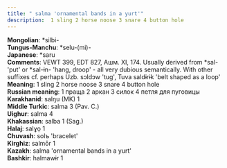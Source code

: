 ```yaml
---
title: " salma 'ornamental bands in a yurt'"
description:  1 sling 2 horse noose 3 snare 4 button hole
---
```


<strong>Mongolian</strong>:  *silbi-<br>
<strong>Tungus-Manchu</strong>:  *selu-(mi)-<br>
<strong>Japanese</strong>:  *saru<br>
<strong>Comments</strong>:  VEWT 399, EDT 827, Ашм. XI, 174. Usually derived from *sal- 'put' or *sal-ɨn- 'hang, droop' - all very dubious semantically. With other suffixes cf. perhaps Uzb. sɔldɔw 'tug', Tuva saldɨrɨk 'belt shaped as a loop'<br>
<strong>Meaning</strong>:  1 sling 2 horse noose 3 snare 4 button hole<br>
<strong>Russian meaning</strong>:  1 праща 2 аркан 3 силок 4 петля для пуговицы<br>
<strong>Karakhanid</strong>:  salŋu (MK) 1<br>
<strong>Middle Turkic</strong>:  salma 3 (Pav. C.)<br>
<strong>Uighur</strong>:  salma 4<br>
<strong>Khakassian</strong>:  salba 1 (Sag.)<br>
<strong>Halaj</strong>:  salɣọ 1<br>
<strong>Chuvash</strong>:  solъ 'bracelet'<br>
<strong>Kirghiz</strong>:  salmōr 1<br>
<strong>Kazakh</strong>:  salma 'ornamental bands in a yurt'<br>
<strong>Bashkir</strong>:  halmawɨr 1<br>


